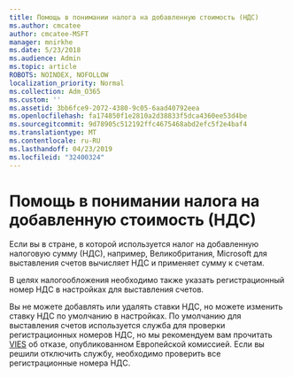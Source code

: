 ```yaml
---
title: Помощь в понимании налога на добавленную стоимость (НДС)
ms.author: cmcatee
author: cmcatee-MSFT
manager: mnirkhe
ms.date: 5/23/2018
ms.audience: Admin
ms.topic: article
ROBOTS: NOINDEX, NOFOLLOW
localization_priority: Normal
ms.collection: Adm_O365
ms.custom: ''
ms.assetid: 3bb6fce9-2072-4380-9c05-6aad40792eea
ms.openlocfilehash: fa174850f1e2810a2d38833f5dca4360ee53d4be
ms.sourcegitcommit: 9d78905c512192ffc4675468abd2efc5f2e4baf4
ms.translationtype: MT
ms.contentlocale: ru-RU
ms.lasthandoff: 04/23/2019
ms.locfileid: "32400324"
---
```

# <a name="help-understanding-value-added-tax-vat"></a>Помощь в понимании налога на добавленную стоимость (НДС)

Если вы в стране, в которой используется налог на добавленную налоговую сумму (НДС), например, Великобритания, Microsoft для выставления счетов вычисляет НДС и применяет сумму к счетам.
  
В целях налогообложения необходимо также указать регистрационный номер НДС в настройках для выставления счетов.
  
Вы не можете добавлять или удалять ставки НДС, но можете изменить ставку НДС по умолчанию в настройках. По умолчанию для выставления счетов используется служба для проверки регистрационных номеров НДС, но мы рекомендуем вам прочитать [VIES](https://go.microsoft.com/fwlink/?LinkID=841741) об отказе, опубликованном Европейской комиссией. Если вы решили отключить службу, необходимо проверить все регистрационные номера НДС. 
  

